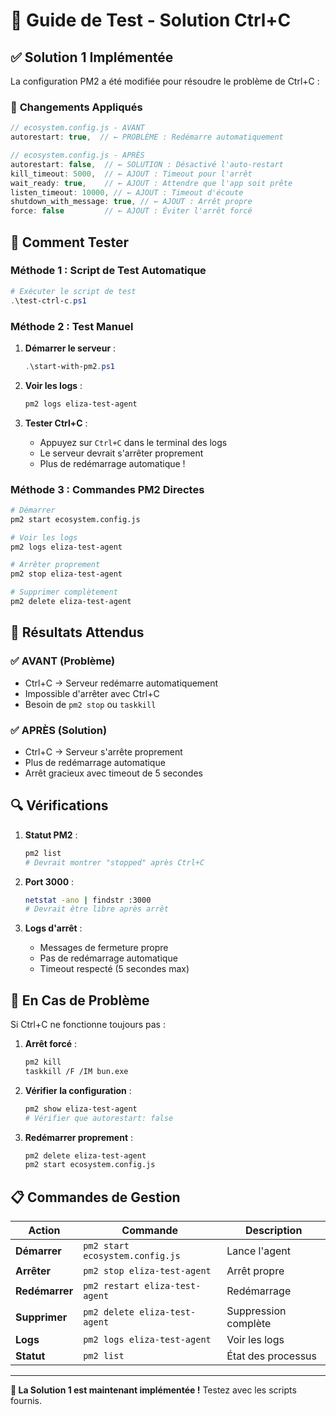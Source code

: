 # 🧪 Guide de Test - Solution Ctrl+C

## ✅ **Solution 1 Implémentée**

La configuration PM2 a été modifiée pour résoudre le problème de Ctrl+C :

### 🔧 **Changements Appliqués**

```javascript
// ecosystem.config.js - AVANT
autorestart: true,  // ← PROBLÈME : Redémarre automatiquement

// ecosystem.config.js - APRÈS  
autorestart: false,  // ← SOLUTION : Désactivé l'auto-restart
kill_timeout: 5000,  // ← AJOUT : Timeout pour l'arrêt
wait_ready: true,    // ← AJOUT : Attendre que l'app soit prête
listen_timeout: 10000, // ← AJOUT : Timeout d'écoute
shutdown_with_message: true, // ← AJOUT : Arrêt propre
force: false         // ← AJOUT : Éviter l'arrêt forcé
```

## 🚀 **Comment Tester**

### **Méthode 1 : Script de Test Automatique**
```powershell
# Exécuter le script de test
.\test-ctrl-c.ps1
```

### **Méthode 2 : Test Manuel**

1. **Démarrer le serveur** :
   ```powershell
   .\start-with-pm2.ps1
   ```

2. **Voir les logs** :
   ```bash
   pm2 logs eliza-test-agent
   ```

3. **Tester Ctrl+C** :
   - Appuyez sur `Ctrl+C` dans le terminal des logs
   - Le serveur devrait s'arrêter proprement
   - Plus de redémarrage automatique !

### **Méthode 3 : Commandes PM2 Directes**

```bash
# Démarrer
pm2 start ecosystem.config.js

# Voir les logs
pm2 logs eliza-test-agent

# Arrêter proprement
pm2 stop eliza-test-agent

# Supprimer complètement
pm2 delete eliza-test-agent
```

## 🎯 **Résultats Attendus**

### ✅ **AVANT (Problème)**
- Ctrl+C → Serveur redémarre automatiquement
- Impossible d'arrêter avec Ctrl+C
- Besoin de `pm2 stop` ou `taskkill`

### ✅ **APRÈS (Solution)**
- Ctrl+C → Serveur s'arrête proprement
- Plus de redémarrage automatique
- Arrêt gracieux avec timeout de 5 secondes

## 🔍 **Vérifications**

1. **Statut PM2** :
   ```bash
   pm2 list
   # Devrait montrer "stopped" après Ctrl+C
   ```

2. **Port 3000** :
   ```bash
   netstat -ano | findstr :3000
   # Devrait être libre après arrêt
   ```

3. **Logs d'arrêt** :
   - Messages de fermeture propre
   - Pas de redémarrage automatique
   - Timeout respecté (5 secondes max)

## 🚨 **En Cas de Problème**

Si Ctrl+C ne fonctionne toujours pas :

1. **Arrêt forcé** :
   ```bash
   pm2 kill
   taskkill /F /IM bun.exe
   ```

2. **Vérifier la configuration** :
   ```bash
   pm2 show eliza-test-agent
   # Vérifier que autorestart: false
   ```

3. **Redémarrer proprement** :
   ```bash
   pm2 delete eliza-test-agent
   pm2 start ecosystem.config.js
   ```

## 📋 **Commandes de Gestion**

| Action | Commande | Description |
|--------|----------|-------------|
| **Démarrer** | `pm2 start ecosystem.config.js` | Lance l'agent |
| **Arrêter** | `pm2 stop eliza-test-agent` | Arrêt propre |
| **Redémarrer** | `pm2 restart eliza-test-agent` | Redémarrage |
| **Supprimer** | `pm2 delete eliza-test-agent` | Suppression complète |
| **Logs** | `pm2 logs eliza-test-agent` | Voir les logs |
| **Statut** | `pm2 list` | État des processus |

---

**🎉 La Solution 1 est maintenant implémentée !** Testez avec les scripts fournis.

